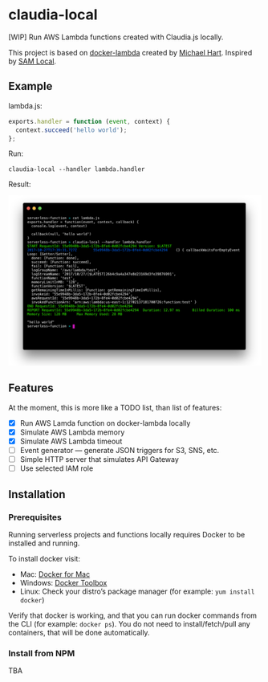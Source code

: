 # claudia-local

[WIP] Run AWS Lambda functions created with Claudia.js locally.

This project is based on [docker-lambda](https://github.com/lambci/docker-lambda) created by [Michael Hart](https://github.com/mhart). Inspired by [SAM Local](https://github.com/awslabs/aws-sam-local).

## Example

lambda.js:

```javascript
exports.handler = function (event, context) {
  context.succeed('hello world');
};
```

Run:

```shell
claudia-local --handler lambda.handler
```

Result:

![Example in terminal](./assets/example.png)

## Features

At the moment, this is more like a TODO list, than list of features:

- [x] Run AWS Lamda function on docker-lambda locally
- [x] Simulate AWS Lambda memory
- [x] Simulate AWS Lambda timeout
- [ ] Event generator — generate JSON triggers for S3, SNS, etc.
- [ ] Simple HTTP server that simulates API Gateway
- [ ] Use selected IAM role

## Installation

### Prerequisites

Running serverless projects and functions locally requires Docker to be installed and running.

To install docker visit:

- Mac: [Docker for Mac](https://store.docker.com/editions/community/docker-ce-desktop-mac)
- Windows: [Docker Toolbox](https://download.docker.com/win/stable/DockerToolbox.exe)
- Linux: Check your distro’s package manager (for example: `yum install docker`)

Verify that docker is working, and that you can run docker commands from the CLI (for example: `docker ps`). You do not need to install/fetch/pull any containers, that will be done automatically.

### Install from NPM

TBA